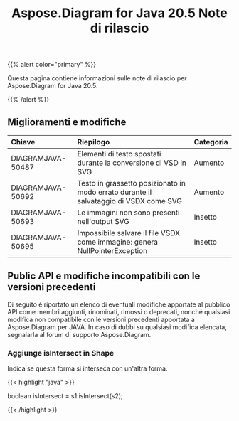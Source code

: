 ﻿---
title: Aspose.Diagram for Java 20.5 Note di rilascio
type: docs
weight: 30
url: /it/java/aspose-diagram-for-java-20-5-release-notes/
---
{{% alert color="primary" %}} 

Questa pagina contiene informazioni sulle note di rilascio per Aspose.Diagram for Java 20.5.

{{% /alert %}} 
## **Miglioramenti e modifiche**

|**Chiave**|**Riepilogo**|**Categoria**|
|:- |:- |:- |
|DIAGRAMJAVA-50487|Elementi di testo spostati durante la conversione di VSD in SVG|Aumento|
|DIAGRAMJAVA-50692|Testo in grassetto posizionato in modo errato durante il salvataggio di VSDX come SVG|Aumento|
|DIAGRAMJAVA-50693|Le immagini non sono presenti nell'output SVG|Insetto|
|DIAGRAMJAVA-50695|Impossibile salvare il file VSDX come immagine: genera NullPointerException|Insetto|
## **Public API e modifiche incompatibili con le versioni precedenti**
Di seguito è riportato un elenco di eventuali modifiche apportate al pubblico API come membri aggiunti, rinominati, rimossi o deprecati, nonché qualsiasi modifica non compatibile con le versioni precedenti apportata a Aspose.Diagram per JAVA. In caso di dubbi su qualsiasi modifica elencata, segnalarla al forum di supporto Aspose.Diagram.
### **Aggiunge isIntersect in Shape**
Indica se questa forma si interseca con un'altra forma.

{{< highlight "java" >}}

 boolean isIntersect = s1.isIntersect(s2);

{{< /highlight >}}
